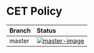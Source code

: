 # CET Policy

| Branch | Status                           |
| :----- | :------------------------------- |
| master | [![master-image][]][master-site] |

[master-image]: https://dev.azure.com/lytill/cet-policy/_apis/build/status/default?branchName=master
[master-site]: https://dev.azure.com/lytill/cet-policy/_build/latest?definitionId=4&branchName=master
